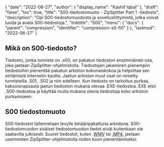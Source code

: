 {
  "date": "2022-06-27",
  "author": {
    "display_name": "Kashif Iqbal"
},
  "draft": "false",
  "toc": true,
  "title": "S00-tiedostomuoto - ZipSplitter Part 1 -tiedosto",
  "description": "Opi S00-tiedostomuodosta ja sovellusliittymistä, jotka voivat luoda ja avata S00-tiedostoja.",
  "linktitle": "S00",
  "menu": {
    "docs": {
      "parent": "compression",
      "identifier": "compression-s0-fi0"
}
},
  "lastmod": "2022-06-27"
}

## Mikä on S00-tiedosto?

Tiedosto, jonka tunniste on .s00, on pakatun tiedoston ensimmäinen osa, joka jaetaan ZipSplitter-ohjelmistolla. Tiedostojen jakaminen pienempiin tiedostoihin pienentää pakatun arkiston kokonaiskokoa ja helpottaa sen siirtämistä Internetin kautta. Jaetun arkiston muut osat on nimetty tunnisteilla .S01, .S02 ja niin edelleen. Kun tiedosto on tarkoitus purkaa, kaksoisnapsauta jaetun tiedoston mukana olevaa .EXE-tiedostoa. EXE etsii .S00-tiedostoa ja käyttää muita mukana olevia tiedostoja koko arkiston purkamiseen.

## S00 tiedostomuoto

S00-tiedostot tallennetaan levylle binääripakattuna arkistona. S00-tiedostomuodon sisäiset tiedostomuodon tiedot eivät kuitenkaan ole saatavilla julkisesti. Suuret tiedostot, kuten .[WMV](/video/wmv/) tai [.MP4](/video/mp4/), jaetaan useimmiten ZipSplitter-ohjelmistolla niiden koon pienentämiseksi.


